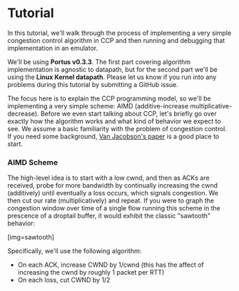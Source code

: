 # Tutorial

In this tutorial, we'll walk through the process of implementing a very simple congestion control algorithm in CCP and then running and debugging that implementation in an emulator.

We'll be using **Portus v0.3.3**. The first part covering algorithm implementation is agnostic to datapath, but for the second part we'll be using the **Linux Kernel datapath**. Please let us know if you run into any problems during this tutorial by submitting a GitHub issue.

The focus here is to explain the CCP programming model, so we'll be implementing a very simple scheme: AIMD (additive-increase multiplicative-decrease). Before we even start talking about CCP, let's briefly go over exactly how the algorithm works and what kind of behavior we expect to see. We assume a basic familiarity with the problem of congestion control. If you need some background, [Van Jacobson's paper](http://web.mit.edu/6.829/www/currentsemester/papers/vanjacobson-congavoid.pdf) is a good place to start.

### AIMD Scheme

The high-level idea is to start with a low cwnd, and then as ACKs are received, probe for more bandwidth by continually increasing the cwnd (additively) until eventually a loss occurs, which signals congestion. We then cut our rate (multiplicatively) and repeat. If you were to graph the congestion window over time of a single flow running this scheme in the prescence of a droptail buffer, it would exhibit the classic "sawtooth" behavior:

[img=sawtooth]

Specifically, we'll use the following algorithm:

-   On each ACK, increase CWND by 1/cwnd (this has the affect of increasing the cwnd by roughly 1 packet per RTT)
-   On each loss, cut CWND by 1/2
